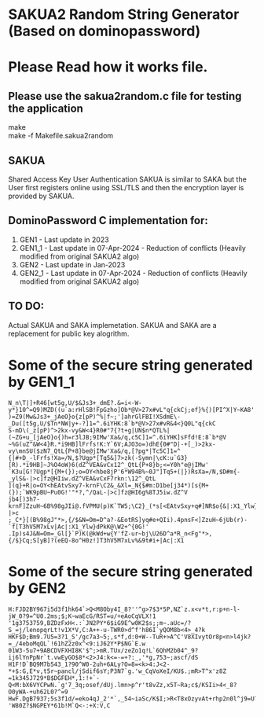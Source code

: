 # SAKUA2 Random String Generator (Based on dominopassword)

# Please Read how it works file.

## Please use the sakua2random.c file for testing the application
make   
make -f Makefile.sakua2random   


SAKUA
-----
Shared Access Key User Authentication
SAKUA is similar to SAKA but the User first registers online using SSL/TLS and then the encryption layer is provided by SAKUA.

DominoPassword C implementation for:
------------------------------------
1. GEN1   - Last update in 2023
2. GEN1_1 - Last update in 07-Apr-2024 - Reduction of conflicts (Heavily modified from original SAKUA2 algo) 
3. GEN2   - Last update in Jan-2023 
4. GEN2_1 - Last update in 07-Apr-2024 - Reduction of conflicts (Heavily modified from original SAKUA2 algo) 

TO DO:
------
Actual SAKUA and SAKA implemetation. SAKUA and SAKA are a replacement for public key alogrithm.


Some of the secure string generated by GEN1_1
=============================================

```
N_n\T|]+R46[wt5g,U/$&Js3+_dmE?.&=i<-W-y*}10^=Q9)MZD((u`a:rHlSB!FpGzho]Ob*@V>27x#vL"q{ckCj;ef}%{)[PI^X|Y~KA8'   
)=Z9(Mw&Js3+_jAeO}o{z[pP)^%|f~;']ahrGlFBI!XSdmE\-_Du([t5g,U/$Tn*NW|y+-?]1=^.6iYHK:8`b*@V>27x#vR&4<}Q0L"q{ckC   
S-mD\(_z[pP)^>2kx-vy&W<4}R0#"7{?t+g|UN$n*QTL%|(~ZG+u_[jAeO}o{)h=r3lJB;9IMw'Xa&/q,c5C]1=^.6iYHK]sFfd!E:8`b*@V   
~%G(uZ^&W<4}R.*i9HB]lFrfs!K:Y`6V;AJO3o=)dhE{0#"D|-+[_)>2kx-vy\mnSU($zN7_QtL{P+8}be@jIMw'Xa&/q,[?pg*|Tc5C]1=^   
{|#+D_-lFrfs!Xa=/N,$?Ugp*[Tq5&]7>zk(-Symn|\cK:u`G3}[R).*i9HB]~J%O4oW)6(dZ^VEA&vCx12^_QtL{P+8}b;<=Y0h"e@jIMw'   
`K3u[G!?Ugp*[{M+(});o=OY<hbe8jP'6*W94B%~0J"]Tq5+(|})RsXa=/N,$D#m{-_ylS&-|>c]fz@HIiw.dZ^VEA&vCxF7rkn:\12^_QtL   
](q}+R|o=OY<hEAtvSxy7-krnF\C2&_&Xl=_N{$#m:D1be[j34*)[s{M+(});`WK9pBU~Pu0G!'"*?,^/QaL-|>c]fz@HI6g%8TJ5iw.dZ^V   
jb4[)3h7-krnF]ZzuH~6B%98gJIi@.fVPMU(p)K`TW5;\C2}_(*s[<EAtvSxy+q#]NR$o{&|:X1_Ylw}d+^{0G!'"*?,^/=&O=meDQaL-|>c   
;_C*}[(B%98gJ"*>,{/$&N=Om=D^a?-&EotRS]yq#e+QIi).4pnsF<]ZzuH~6jUb(r)-`f[T3hV5M7xLv|Ac|:X1_Ylw}dPkK@\W2+^{0G!'   
.Ip)s4J&N=Om=_Gl[}`P)K(@kWd+w{Y'fZ-ur~bj\U26D^a*R_n<Fg"*>,{/$}Cq;S[yB]?(eEQ-8o^H0z!]T3hV5M7xLv%&9t#i+|Ac|:X1   
```

Some of the secure string generated by GEN2
===========================================
```
H:FJD2BY967i5d3f1hk64`>Q<M8Oby4I_8?''^g>7$3*5P,NZ`z.x<v*t,r:p+n-l-jW_0?9=^U0.2ms;$;K~waEcG/RST=u/+eAoCqVLX!1   
'1g3753759,BZDzFxH<.:`JN2PY*6$iG9E^w0K2$s;;m~.aUc=/?S_=j/lenopqrLt!v1X*V,C:A++-u-TWR0>d^f'h86I`yQOM8b<4>_4?k   
HKF$D;Bm9.7U5=3?1_S'/gc7a3~5;,s*f,d:0+W--TuR+>A^C'V8XIvytOr8p<n>l4jk?=_/4eboMqQL`!61hZ2z0x^<9:iJ62Y*P$NG`E.w   
01W3-5u7+9ABCDVFXHI8K'$^;>mR.TUx/zeZo1q!L`6QhM2b04^_9?ij6lYnPpNr`t.vwEyGO$8*<2>J4:k<=-=+?:_,'*g,753~;ascf/dS   
H1F!D`BQ9M7b543_1?90^W0-2uh+6ALy?O=8=<k>4:J<2-*+$:G,E*v,t5r~pancl/jSdif6sY;P3N7`g.'w_CqVoXeI/KU$.;mR>T^x'z8Z   
=1k345J729*B$DGFEH*,1:!+`-Q<M:bX6VYCPwN.`g'7_3q;osef/dUj.lmn>p^r't8vZz,x5T~Ra;c$/KSIi>4<_8?O0yWA-+uh62L0?^=9   
HwF.DgB7937;5s3f1d/=eko4qJ_2'*`,_54~iaSc/K$I;>R<T8xOzyvAt+rhp2n0l^j9=U?.Lm6>u^-'W80Z?$NGPEY*61b!M`Q<-:+X:V,C   
```



